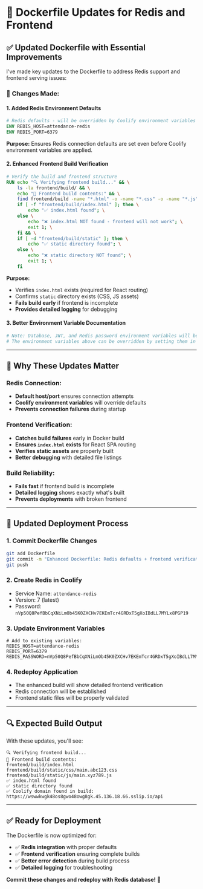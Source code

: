 # 🔧 Dockerfile Updates for Redis and Frontend

## ✅ Updated Dockerfile with Essential Improvements

I've made key updates to the Dockerfile to address Redis support and frontend serving issues:

### 🔄 **Changes Made:**

#### 1. **Added Redis Environment Defaults**
```dockerfile
# Redis defaults - will be overridden by Coolify environment variables
ENV REDIS_HOST=attendance-redis
ENV REDIS_PORT=6379
```
**Purpose:** Ensures Redis connection defaults are set even before Coolify environment variables are applied.

#### 2. **Enhanced Frontend Build Verification**
```dockerfile
# Verify the build and frontend structure
RUN echo "🔍 Verifying frontend build..." && \
    ls -la frontend/build/ && \
    echo "📁 Frontend build contents:" && \
    find frontend/build -name "*.html" -o -name "*.css" -o -name "*.js" | head -10 && \
    if [ -f "frontend/build/index.html" ]; then \
        echo "✅ index.html found"; \
    else \
        echo "❌ index.html NOT found - frontend will not work"; \
        exit 1; \
    fi && \
    if [ -d "frontend/build/static" ]; then \
        echo "✅ static directory found"; \
    else \
        echo "❌ static directory NOT found"; \
        exit 1; \
    fi
```
**Purpose:** 
- Verifies `index.html` exists (required for React routing)
- Confirms `static` directory exists (CSS, JS assets)
- **Fails build early** if frontend is incomplete
- **Provides detailed logging** for debugging

#### 3. **Better Environment Variable Documentation**
```dockerfile
# Note: Database, JWT, and Redis password environment variables will be provided by Coolify
# The environment variables above can be overridden by setting them in Coolify environment variables
```

---

## 🎯 **Why These Updates Matter**

### **Redis Connection:**
- **Default host/port** ensures connection attempts
- **Coolify environment variables** will override defaults
- **Prevents connection failures** during startup

### **Frontend Verification:**
- **Catches build failures** early in Docker build
- **Ensures `index.html` exists** for React SPA routing
- **Verifies static assets** are properly built
- **Better debugging** with detailed file listings

### **Build Reliability:**
- **Fails fast** if frontend build is incomplete
- **Detailed logging** shows exactly what's built
- **Prevents deployments** with broken frontend

---

## 🚀 **Updated Deployment Process**

### **1. Commit Dockerfile Changes**
```bash
git add Dockerfile
git commit -m "Enhanced Dockerfile: Redis defaults + frontend verification"
git push
```

### **2. Create Redis in Coolify**
- Service Name: `attendance-redis`
- Version: 7 (latest)
- Password: `nVp50Q8PefBbCqXNiLmOb45K0ZXCHv7EKEmTcr4GRDxT5gXoIBdLL7MYLx8PGP19`

### **3. Update Environment Variables**
```env
# Add to existing variables:
REDIS_HOST=attendance-redis
REDIS_PORT=6379
REDIS_PASSWORD=nVp50Q8PefBbCqXNiLmOb45K0ZXCHv7EKEmTcr4GRDxT5gXoIBdLL7MYLx8PGP19
```

### **4. Redeploy Application**
- The enhanced build will show detailed frontend verification
- Redis connection will be established
- Frontend static files will be properly validated

---

## 🔍 **Expected Build Output**

With these updates, you'll see:

```
🔍 Verifying frontend build...
📁 Frontend build contents:
frontend/build/index.html
frontend/build/static/css/main.abc123.css
frontend/build/static/js/main.xyz789.js
✅ index.html found
✅ static directory found
✅ Coolify domain found in build: https://wswwkwgk48os8gwo48owg8gk.45.136.18.66.sslip.io/api
```

---

## ✅ **Ready for Deployment**

The Dockerfile is now optimized for:
- ✅ **Redis integration** with proper defaults
- ✅ **Frontend verification** ensuring complete builds  
- ✅ **Better error detection** during build process
- ✅ **Detailed logging** for troubleshooting

**Commit these changes and redeploy with Redis database!** 🚀
